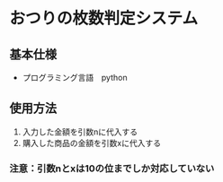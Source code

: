 # おつりの枚数判定システム

## 基本仕様
- プログラミング言語　python

## 使用方法
1. 入力した金額を引数nに代入する
1. 購入した商品の金額を引数xに代入する

### 注意：引数nとxは10の位までしか対応していない
